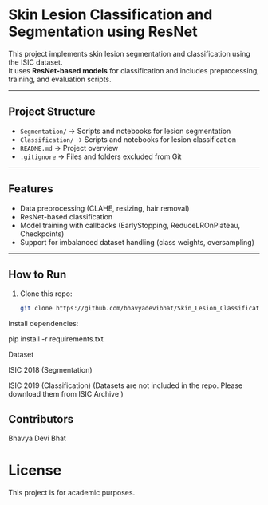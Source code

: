 # Skin Lesion Classification and Segmentation using ResNet

This project implements skin lesion segmentation and classification using the ISIC dataset.  
It uses **ResNet-based models** for classification and includes preprocessing, training, and evaluation scripts.

---

## Project Structure
- `Segmentation/` → Scripts and notebooks for lesion segmentation  
- `Classification/` → Scripts and notebooks for lesion classification  
- `README.md` → Project overview  
- `.gitignore` → Files and folders excluded from Git  

---

## Features
- Data preprocessing (CLAHE, resizing, hair removal)
- ResNet-based classification
- Model training with callbacks (EarlyStopping, ReduceLROnPlateau, Checkpoints)
- Support for imbalanced dataset handling (class weights, oversampling)

---

## How to Run
1. Clone this repo:
   ```bash
   git clone https://github.com/bhavyadevibhat/Skin_Lesion_Classification_and_Segmentation_Using_ResNet.git

Install dependencies:

pip install -r requirements.txt

Dataset

ISIC 2018 (Segmentation)

ISIC 2019 (Classification)
(Datasets are not included in the repo. Please download them from ISIC Archive
)

## Contributors
Bhavya Devi Bhat

# License
This project is for academic purposes.
